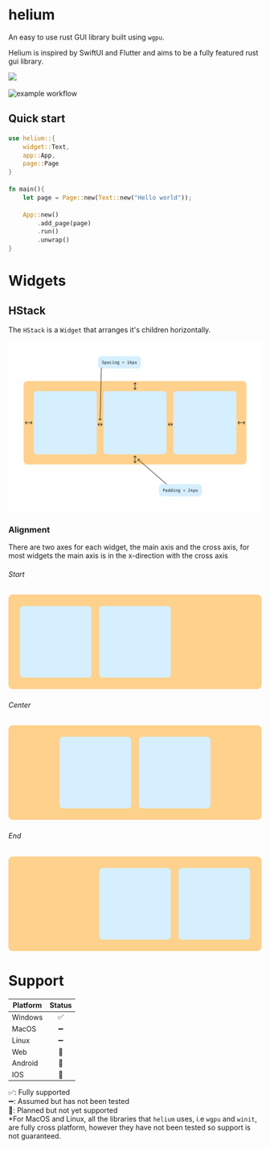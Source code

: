 # helium
An easy to use rust GUI library built using `wgpu`.

Helium is inspired by SwiftUI and Flutter and aims to be a fully featured rust gui library.

![](https://img.shields.io/badge/Rust-000000?style=for-the-badge&logo=rust&logoColor=white)

![example workflow](https://github.com/snubwoody/Helium/actions/workflows/rust.yml/badge.svg?branch=main)

## Quick start

```rust
use helium::{
	widget::Text,
	app::App,
	page::Page
}

fn main(){
	let page = Page::new(Text::new("Hello world"));

	App::new()
		.add_page(page)
		.run()
		.unwrap()
}
```
# Widgets
## HStack
The `HStack` is a `Widget` that arranges it's children horizontally.

![Illustration](<docs/assets/HStack Illustration.svg>)

### Alignment

There are two axes for each widget, the main axis and the cross axis, for most widgets the main axis is in the x-direction with the cross axis

###### Start
![Start](<docs/assets/HStack Main-Axis-Alignment Start.svg>)

###### Center
![Center](<docs/assets/HStack Main-Axis-Alignment Center.svg>)

###### End
![End](<docs/assets/HStack Main-Axis-Alignment End.svg>)

# Support


|Platform|Status|
|--|:--:|
|Windows|✅|
|MacOS|➖|
|Linux|➖|
|Web|🚧|
|Android|🚧|
|IOS|🚧|

✅: Fully supported  
➖: Assumed but has not been tested  
🚧: Planned but not yet supported  
*For MacOS and Linux, all the libraries that `helium` uses, i.e `wgpu` and `winit`, are fully cross platform, however they have not been tested so support is not guaranteed. 

